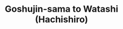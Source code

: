 --- 
title: "Goshujin-sama to Watashi (Hachishiro)"
publishdate: "2019-9-10T16:48:46+02:00"
src: "https://365manga.net/manga/goshujin-sama-to-watashi-hachishiro"
image: "https://data.365manga.net/images/thumbnails/1932-goshujin-sama-to-watashi-hachishiro.jpg"
description: ""
---